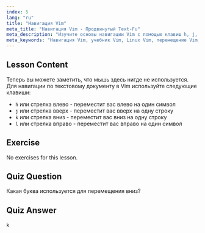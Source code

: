 ```yaml
---
index: 5
lang: "ru"
title: "Навигация Vim"
meta_title: "Навигация Vim - Продвинутый Text-Fu"
meta_description: "Изучите основы навигации Vim с помощью клавиш h, j, k, l. Разберитесь в основных перемещениях Vim для начинающих и улучшите свои навыки работы с командной строкой Linux."
meta_keywords: "Навигация Vim, учебник Vim, Linux Vim, перемещение Vim, основы Vim, Vim для начинающих, текстовый редактор Linux, руководство Vim"
---
```


## Lesson Content

Теперь вы можете заметить, что мышь здесь нигде не используется. Для навигации по текстовому документу в Vim используйте следующие клавиши:

- `h` или стрелка влево - переместит вас влево на один символ
- `j` или стрелка вверх - переместит вас вверх на одну строку
- `k` или стрелка вниз - переместит вас вниз на одну строку
- `l` или стрелка вправо - переместит вас вправо на один символ

## Exercise

No exercises for this lesson.

## Quiz Question

Какая буква используется для перемещения вниз?

## Quiz Answer

k
